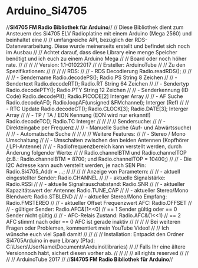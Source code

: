# Arduino_Si4705
//******************************************SI4705 FM Radio Bibliothek für Arduino******************************************//
// Diese Bibliothek dient zum Ansteuern des Si4705 ELV Radioplatine mit einem Arduino (Mega 2560) und beinhaltet eine 		  //
// umfangreiche API, bezüglich der RDS-Datenverarbeitung. Diese wurde meinerseits erstellt und befindet sich noch im Ausbau //
// Achtet darauf, dass diese Library eine menge Speicher benötigt und ich euch zu einem Arduino Mega 						            //
// Board oder noch höher rate.																								                                              //
//																															                                                            //
// Version:   1.1-01022017																									                                                //
// Ersteller: ArduinoTube																									                                                  //
// Zu den Spezifikationen:																									                                                //
//																															                                                            //
// RDS:																														                                                          //
// - RDS Decodierung								Radio.readRDS();														                                            //					//                                                                                                                          //
// - Sendername										Radio.decodePS();  Radio.PS	       String	8  Zeichen					                            //
// - Sendertext										Radio.decodeRT();  Radio.RT	       String	64 Zeichen					                            //
// - Sendertyp										Radio.decodePTY(); Radio.PTY       String	12 Zeichen					                            //
// - Senderkennung (ID Code)			Radio.decodePI();  Radio.PICODE[2] Interger Array						                              //
// - AF Suche										  Radio.decodeAF();  Radio.loopAF(unsigned &FMchannel);	Interger (Ref)	                    //
// - RTC Update										Radio.decodeCT();  Radio.CLOCK[3]; Radio.DATE[3];		  Interger Array	                    //
// - TP / TA / EON Kennung (EON wird nur erkannt!)	Radio.decodeTC();  Radio.TC         Interger								            //
//																															                                                            //
// Sendersuche:																												                                                      //
// - Direkteingabe per Frequenz																								                                              //
// - Manuelle Suche (Auf- und Abwärtssuche)																					                                        //
// - Automatische Suche																										                                                  //
//																															                                                            //
// Weitere Features:																										                                                    //
// - Stereo / Mono Umschaltung																								                                              //
// - Umschalten zwischen den beiden Antennen (Kopfhörer / LPI-Antenne)														                          //
// - Radiofrequenzbereich kann verstellt werden, durch Änderung folgender Werte: 											                      //
//   Radio.channelBTM und Radio.channelTOP (z.B.: Radio.channelBTM = 8700; und Radio.channelTOP = 10400;)					          //
// - Die I2C Adresse kann auch verstellt werden, je nach SEN Pin: Radio.Si4705_Addr = ...;									                //
//																															                                                            //
// Anzeige von Parametern:																									                                                //
// - aktuell eingestellter Sender:         Radio.CHANNEL																	                                  //
// - aktuelle Signalstärke:                Radio.RSSi																		                                    //
// - aktuelle Signalrauschabstand:         Radio.SNR																		                                    //
// - aktueller Kapazitätswert der Antenne: Radio.TUNE_CAP																	                                  //
// - aktueller Stereo/Mono Blendwert:      Radio.STBLEND																	                                  //
// - aktueller Stereo/Mono Empfang:		     Radio.FMSTEREO																                                    //
// - aktueller Offset Frequenzwert AFC:    Radio.OFFSET																		                                  //
// - gültiger Sender:                      Radio.AFC&(1<<0) // == 1 Sender gültig oder   == 0 Sender nicht gültig			      //
// - AFC-Relais Zustand:                   Radio.AFC&(1<<1) // == 2 AFC stimmt nach oder == 0 AFC ist gerade inaktiv		    //
//																														                                            	                //
// Bei weiteren Fragen oder Problemen, kommentiert mein YouTube Video!														                          //
// Ich wünsche euch viel Spaß damit!																						                                            //
//																															                                                            //
// Installation: Entpackt den Ordner Si4705Arduino in eure Library (Pfad: C:\Users\UserName\Documents\Arduino\libraries)  	//
// Falls Ihr eine ältere Versionnoch habt, sichert diesen vorher ab.														                            //
//																															                                                            //
// all rights reserved																										                                                  //
//																															                                                            //
// ArduinoTube 2017																											                                                    //
//******************************************SI4705 FM Radio Bibliothek für Arduino******************************************//
